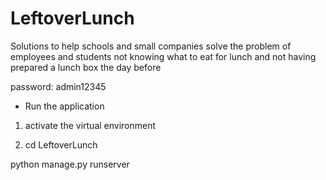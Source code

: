 # LeftoverLunch
Solutions to help schools and small companies solve the problem of employees and students not knowing what to eat for lunch and not having prepared a lunch box the day before


password: admin12345

* Run the application

1. activate the virtual environment

2. cd LeftoverLunch

python manage.py runserver
```
